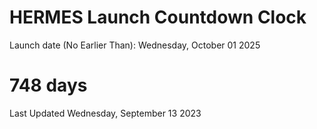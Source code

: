 # HERMES Launch Countdown Clock

Launch date (No Earlier Than): Wednesday, October 01 2025
# 748 days

Last Updated Wednesday, September 13 2023